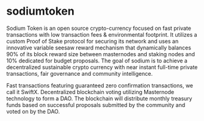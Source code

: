 # sodiumtoken

Sodium Token is an open source crypto-currency focused on fast private transactions with low transaction fees & environmental footprint. It utilizes a custom Proof of Stake protocol for securing its network and uses an innovative variable seesaw reward mechanism that dynamically balances 90% of its block reward size between masternodes and staking nodes and 10% dedicated for budget proposals. The goal of sodium is to achieve a decentralized sustainable crypto currency with near instant full-time private transactions, fair governance and community intelligence.

Fast transactions featuring guaranteed zero confirmation transactions, we call it SwiftX. Decentralized blockchain voting utilizing Masternode technology to form a DAO. The blockchain will distribute monthly treasury funds based on successful proposals submitted by the community and voted on by the DAO.
